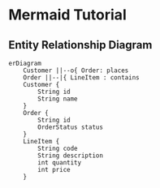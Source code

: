 # Mermaid Tutorial
## Entity Relationship Diagram

```mermaid
erDiagram
    Customer ||--o{ Order: places
    Order ||--|{ LineItem : contains
    Customer {
        String id
        String name
    }
    Order {
        String id
        OrderStatus status
    }
    LineItem {
        String code
        String description
        int quantity
        int price
    }
```